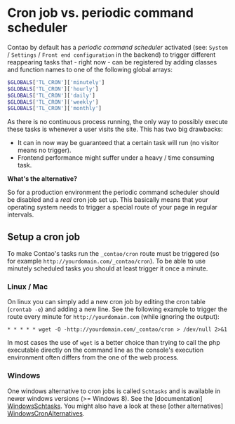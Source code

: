 # Cron job vs. periodic command scheduler

Contao by default has a *periodic command scheduler* activated (see: ``System``
/ ``Settings`` / ``Front end configuration`` in the backend) to trigger
different reappearing tasks that - right now - can be registered by adding 
classes and function names to one of the following global arrays:  
   
```php
$GLOBALS['TL_CRON']['minutely']
$GLOBALS['TL_CRON']['hourly']
$GLOBALS['TL_CRON']['daily']
$GLOBALS['TL_CRON']['weekly']
$GLOBALS['TL_CRON']['monthly']
```

As there is no continuous process running, the only way to possibly execute
these tasks is whenever a user visits the site. This has two big drawbacks:
* It can in now way be guaranteed that a certain task will run (no visitor means no trigger).
* Frontend performance might suffer under a heavy / time consuming task.

**What's the alternative?**

So for a production environment the periodic command scheduler should be
disabled and a *real* cron job set up. This basically means that your operating
system needs to trigger a special route of your page in regular intervals.     

## Setup a cron job
To make Contao's tasks run the ``_contao/cron`` route must be triggered (so for
example ``http://yourdomain.com/_contao/cron``). To be able to use minutely
scheduled tasks you should at least trigger it once a minute.
 
### Linux / Mac
On linux you can simply add a new cron job by editing the cron table
(``crontab -e``) and adding a new line. See the following example to trigger
the route every minute for ``http://yourdomain.com`` (while ignoring the
output):

    * * * * * wget -O -http://yourdomain.com/_contao/cron > /dev/null 2>&1

In most cases the use of ``wget`` is a better choice than trying to call the
php executable directly on the command line as the console's execution
environment often differs from the one of the web process.            

### Windows
One windows alternative to cron jobs is called ``Schtasks`` and is available in
newer windows versions (>= Windows 8). See the [documentation]
[WindowsSchtasks]. You might also have a look at these [other alternatives]
[WindowsCronAlternatives].



[WindowsSchtasks]: https://technet.microsoft.com/en-us/library/cc725744.aspx
[WindowsCronAlternatives]: https://stackoverflow.com/questions/132971/what-is-the-windows-version-of-cron
